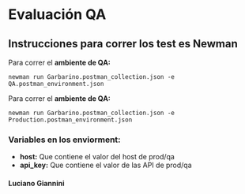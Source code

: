 # Evaluación QA
## Instrucciones para correr los test es Newman

Para correr el **ambiente de QA:**
```
newman run Garbarino.postman_collection.json -e QA.postman_environment.json
```

Para correr el **ambiente de QA:**
```
newman run Garbarino.postman_collection.json -e Production.postman_environment.json
```

### Variables en los enviorment:
- **host:** Que contiene el valor del host de prod/qa
- **api_key:** Que contiene el valor de las API de prod/qa

#### Luciano Giannini
